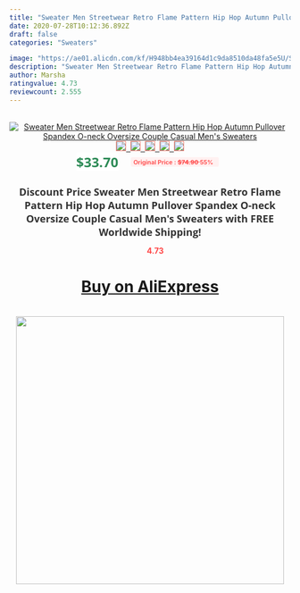 ```yaml
---
title: "Sweater Men Streetwear Retro Flame Pattern Hip Hop Autumn Pullover Spandex O-neck Oversize Couple Casual Men's Sweaters"
date: 2020-07-28T10:12:36.892Z
draft: false
categories: "Sweaters"

image: "https://ae01.alicdn.com/kf/H948bb4ea39164d1c9da8510da48fa5e5U/Sweater-Men-Streetwear-Retro-Flame-Pattern-Hip-Hop-Autumn-Pullover-Spandex-O-neck-Oversize-Couple-Casual.jpg"
description: "Sweater Men Streetwear Retro Flame Pattern Hip Hop Autumn Pullover Spandex O-neck Oversize Couple Casual Men's Sweaters"
author: Marsha
ratingvalue: 4.73
reviewcount: 2.555
---
```

<br>
<div style="text-align: center;">
<a href="https://s.click.aliexpress.com/e/_AsYuKv" target="_blank" rel="nofollow noopener noreferrer"><img alt="Sweater Men Streetwear Retro Flame Pattern Hip Hop Autumn Pullover Spandex O-neck Oversize Couple Casual Men's Sweaters" class="magnifier-image" src="https://ae01.alicdn.com/kf/H948bb4ea39164d1c9da8510da48fa5e5U/Sweater-Men-Streetwear-Retro-Flame-Pattern-Hip-Hop-Autumn-Pullover-Spandex-O-neck-Oversize-Couple-Casual.jpg_640x640.jpg">
<br>
<img style="border:1px solid salmon" src="https://ae01.alicdn.com/kf/H948bb4ea39164d1c9da8510da48fa5e5U/Sweater-Men-Streetwear-Retro-Flame-Pattern-Hip-Hop-Autumn-Pullover-Spandex-O-neck-Oversize-Couple-Casual.jpg_120x120.jpg">&nbsp;&nbsp;<img style="border:1px solid salmon" src="https://ae01.alicdn.com/kf/H9404c76b134d48b9b189d18808d1e39fe/Sweater-Men-Streetwear-Retro-Flame-Pattern-Hip-Hop-Autumn-Pullover-Spandex-O-neck-Oversize-Couple-Casual.jpg_120x120.jpg">&nbsp;&nbsp;<img style="border:1px solid salmon" src="https://ae01.alicdn.com/kf/Hc8ca4be5ca324e03a69982b69f52b9e7G/Sweater-Men-Streetwear-Retro-Flame-Pattern-Hip-Hop-Autumn-Pullover-Spandex-O-neck-Oversize-Couple-Casual.jpg_120x120.jpg">&nbsp;&nbsp;<img style="border:1px solid salmon" src="https://ae01.alicdn.com/kf/H8ec8ff3ce2324c2bb9becddef567425ae/Sweater-Men-Streetwear-Retro-Flame-Pattern-Hip-Hop-Autumn-Pullover-Spandex-O-neck-Oversize-Couple-Casual.jpg_120x120.jpg">&nbsp;&nbsp;<img style="border:1px solid salmon" src="https://ae01.alicdn.com/kf/H86ff19f2c4a64418b7f013ed663dd542X/Sweater-Men-Streetwear-Retro-Flame-Pattern-Hip-Hop-Autumn-Pullover-Spandex-O-neck-Oversize-Couple-Casual.jpg_120x120.jpg"></a></div><br0>
<div style="text-align: center;"><span style="background-color: white; border: 0px; box-sizing: border-box; color: seagreen; display: inline-block; font-family: &quot;open sans&quot; , &quot;arial&quot; , &quot;helvetica&quot; , sans-serif , &quot;heiti&quot;; font-size: 24px; font-stretch: inherit; font-weight: 700; line-height: inherit; margin: 0px 10px 0px 0px; padding: 0px; vertical-align: middle;">$33.70 </span>
<span style="background: rgb(255 , 241 , 241); border-radius: 3px; border: 0px; box-sizing: border-box; color: #ff4747; display: inline-block; font-family: inherit; font-size: 12px; font-stretch: inherit; font-style: inherit; font-variant: inherit; font-weight: 600; line-height: inherit; margin: 0px; padding: 2px 5px; transform: scale(0.9); vertical-align: middle;">Original Price : <b style="text-decoration: line-through;">$74.90 </b> 55%&nbsp;&nbsp;</span></div>
<h1 style="color: #333333; display: inline-block; font-family: &quot;open sans&quot; , &quot;arial&quot; , &quot;helvetica&quot; , sans-serif , &quot;heiti&quot;; font-size: 18px; font-stretch: inherit; font-weight: 700; text-align: center;">Discount Price Sweater Men Streetwear Retro Flame Pattern Hip Hop Autumn Pullover Spandex O-neck Oversize Couple Casual Men's Sweaters with FREE Worldwide Shipping!</h1>
<div style="color: #ff4747; text-align: center;">
<img src="https://4.bp.blogspot.com/-M0ZcTcb-5uY/XleCXlxnR4I/AAAAAAAAAEc/OrjgMkXV1oMQFaCRZj5HQwOCBcu3w1FegCPcBGAYYCw/s1600/star.png" style="height: 15px;">&nbsp;<b>4.73</b></div>
<div class="button_cont" align="center"><a class="buynow_a" href="https://s.click.aliexpress.com/e/_AsYuKv" target="_blank" rel="nofollow noopener noreferrer"><H1>Buy on AliExpress</H1></a></div><br>
<div class="separator" style="clear: both; text-align: center;">
<img src="https://lh3.googleusercontent.com/-pTy5HemUv9M/XlePHvY0dAI/AAAAAAAAAE4/0nX5iRUoIWY8eMW9Dpxeirr157OZliDIgCLcBGAsYHQ/s1600/badge.gif" width="480">
</div>

